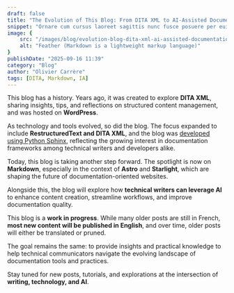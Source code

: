 ```yaml
---
draft: false
title: "The Evolution of This Blog: From DITA XML to AI-Assisted Documentation"
snippet: "Ornare cum cursus laoreet sagittis nunc fusce posuere per euismod dis vehicula a, semper fames lacus maecenas dictumst pulvinar neque enim non potenti. Torquent hac sociosqu eleifend potenti."
image: {
    src: "/images/blog/evolution-blog-dita-xml-ai-assisted-documentation.webp",
    alt: "Feather (Markdown is a lightweight markup language)"
}
publishDate: "2025-09-16 11:39"
category: "Blog"
author: "Olivier Carrère"
tags: [DITA, Markdown, IA]
---
```


This blog has a history. Years ago, it was created to explore **DITA XML**, sharing insights, tips, and reflections on structured content management, and was hosted on **WordPress**.

As technology and tools evolved, so did the blog. The focus expanded to include **RestructuredText and DITA XML**, and the blog was [developed using Python Sphinx](https://docs.redaction-technique.org/), reflecting the growing interest in documentation frameworks among technical writers and developers alike.

Today, this blog is taking another step forward. The spotlight is now on **Markdown**, especially in the context of **Astro** and **Starlight**, which are shaping the future of documentation-oriented websites.

Alongside this, the blog will explore how **technical writers can leverage AI** to enhance content creation, streamline workflows, and improve documentation quality.

This blog is a **work in progress**. While many older posts are still in French, **most new content will be published in English**, and over time, older posts will either be translated or pruned.

The goal remains the same: to provide insights and practical knowledge to help technical communicators navigate the evolving landscape of documentation tools and practices.

Stay tuned for new posts, tutorials, and explorations at the intersection of **writing, technology, and AI**.
